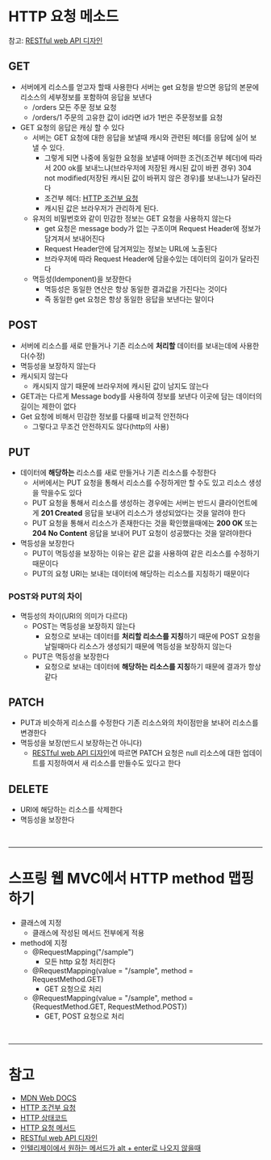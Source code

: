 # HTTP 요청 메소드

참고: [RESTful web API 디자인](https://docs.microsoft.com/ko-kr/azure/architecture/best-practices/api-design#define-api-operations-in-terms-of-http-methods)

## GET

- 서버에게 리소스를 얻고자 할때 사용한다 서버는 get 요청을 받으면 응답의 본문에 리소스의 세부정보를 포함하여 응답을 보낸다
  - /orders 모든 주문 정보 요청
  - /orders/1 주문의 고유한 값이 id라면 id가 1번은 주문정보를 요청
- GET 요청의 응답은 캐싱 할 수 있다
  - 서버는 GET 요청에 대한 응답을 보낼때 캐시와 관련된 헤더를 응답에 실어 보낼 수 있다.
    - 그렇게 되면 나중에 동일한 요청을 보낼때 어떠한 조건(조건부 헤더)에 따라서 200 ok를 보내느냐(브라우저에 저장된 캐시된 값이 바뀐 경우) 304 not modified(저장된 캐시된 값이 바뀌지 않은 경우)를 보내느냐가 달라진다
    - 조건부 헤더: [HTTP 조건부 요청](https://developer.mozilla.org/ko/docs/Web/HTTP/Conditional_requests)
    - 캐시된 값은 브라우저가 관리하게 된다.
  - 유저의 비밀번호와 같이 민감한 정보는 GET 요청을 사용하지 않는다
    - get 요청은 message body가 없는 구조이며 Request Header에 정보가 담겨져서 보내어진다
    - Request Header안에 담겨져있는 정보는 URL에 노출된다
    - 브라우저에 따라 Request Header에 담을수있는 데이터의 길이가 달라진다
  - 멱등성(Idemponent)을 보장한다
    - 멱등성은 동일한 연산은 항상 동일한 결과값을 가진다는 것이다
    - 즉 동일한 get 요청은 항상 동일한 응답을 보낸다는 말이다

## POST

- 서버에 리소스를 새로 만들거나 기존 리소스에 **처리할** 데이터를 보내는데에 사용한다(수정)
- 멱등성을 보장하지 않는다
- 캐시되지 않는다
  - 캐시되지 않기 때문에 브라우저에 캐시된 값이 남지도 않는다
- GET과는 다르게 Message body를 사용하여 정보를 보낸다 이곳에 담는 데이터의 길이는 제한이 없다
- Get 요청에 비해서 민감한 정보를 다룰때 비교적 안전하다
  - 그렇다고 무조건 안전하지도 않다(http의 사용)

## PUT

- 데이터에 **해당하는** 리소스를 새로 만들거나 기존 리소스를 수정한다
  - 서버에서는 PUT 요청을 통해서 리소스를 수정하게만 할 수도 있고 리소스 생성을 막을수도 있다
  - PUT 요청을 통해서 리소스를 생성하는 경우에는 서버는 반드시 클라이언트에게 **201 Created** 응답을 보내어 리소스가 생성되었다는 것을 알려야 한다
  - PUT 요청을 통해서 리소스가 존재한다는 것을 확인했을때에는 **200 OK** 또는 **204 No Content** 응답을 보내어 PUT 요청이 성공했다는 것을 알려야한다
- 멱등성을 보장한다
  - PUT이 멱등성을 보장하는 이유는 같은 값을 사용하여 같은 리소스를 수정하기 때문이다
  - PUT의 요청 URI는 보내는 데이터에 해당하는 리소스를 지칭하기 때문이다

### POST와 PUT의 차이

- 멱등성의 차이(URI의 의미가 다르다)
  - POST는 멱등성을 보장하지 않는다
    - 요청으로 보내는 데이터를 **처리할 리소스를 지칭**하기 때문에 POST 요청을 날릴때마다 리소스가 생성되기 때문에 멱등성을 보장하지 않는다
  - PUT은 멱등성을 보장한다
    - 요청으로 보내는 데이터에 **해당하는 리소스를 지칭**하기 때문에 결과가 항상 같다

## PATCH

- PUT과 비슷하게 리소스를 수정한다 기존 리소스와의 차이점만을 보내어 리소스를 변경한다
- 멱등성을 보장(반드시 보장하는건 아니다)
  - [RESTful web API 디자인](https://docs.microsoft.com/ko-kr/azure/architecture/best-practices/api-design#define-api-operations-in-terms-of-http-methods)에 따르면 PATCH 요청은 null 리소스에 대한 업데이트를 지정하여서 새 리소스를 만들수도 있다고 한다

## DELETE

- URI에 해당하는 리소스를 삭제한다
- 멱등성을 보장한다

<br>

---

# 스프링 웹 MVC에서 HTTP method 맵핑하기

- 클래스에 지정
  - 클래스에 작성된 메서드 전부에게 적용
- method에 지정
  - @RequestMapping("/sample")
    - 모든 http 요청 처리한다
  - @RequestMapping(value = "/sample", method = RequestMethod.GET)
    - GET 요청으로 처리
  - @RequestMapping(value = "/sample", method = {RequestMethod.GET, RequestMethod.POST})
    - GET, POST 요청으로 처리

<br>

---

# 참고

- [MDN Web DOCS](https://developer.mozilla.org/en-US/docs/Web/HTTP/Headers#conditionals)
- [HTTP 조건부 요청](https://developer.mozilla.org/ko/docs/Web/HTTP/Conditional_requests)
- [HTTP 상태코드](https://developer.mozilla.org/ko/docs/Web/HTTP/Status)
- [HTTP 요청 메서드](https://developer.mozilla.org/ko/docs/Web/HTTP/Methods)
- [RESTful web API 디자인](https://docs.microsoft.com/ko-kr/azure/architecture/best-practices/api-design#conform-to-http-semantics)
- [인텔리제이에서 원하는 메서드가 alt + enter로 나오지 않을때](https://junho85.pe.kr/1598)
